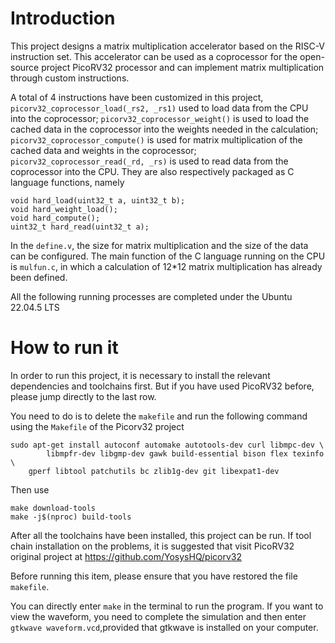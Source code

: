 


# Introduction  


This project designs a matrix multiplication accelerator based on the RISC-V instruction set. This accelerator can be used as a coprocessor for the open-source project PicoRV32 processor and can implement matrix multiplication through custom instructions.  


A total of 4 instructions have been customized in this project, `picorv32_coprocessor_load(_rs2, _rs1)`
used to load data from the CPU into the coprocessor;
`picorv32_coprocessor_weight()` is used to load the cached data in the coprocessor into the weights needed in the calculation; `picorv32_coprocessor_compute()` is used for matrix multiplication of the cached data and weights in the coprocessor;
`picorv32_coprocessor_read(_rd, _rs)` is used to read data from the coprocessor into the CPU.
They are also respectively packaged as C language functions, namely



```
void hard_load(uint32_t a, uint32_t b);
void hard_weight_load();
void hard_compute();
uint32_t hard_read(uint32_t a);
```

In the `define.v`, the size for matrix multiplication and the size of the data can be configured. The main function of the C language running on the CPU is `mulfun.c`, in which a calculation of 12*12 matrix multiplication has already been defined. 


All the following running processes are completed under the Ubuntu 22.04.5 LTS  


# How to run it  

In order to run this project, it is necessary to install the relevant dependencies and toolchains first. But if you have used PicoRV32 before, please jump directly to the last row.  

You need to do is to delete the `makefile` and run the following command using the `Makefile` of the Picorv32 project

```
sudo apt-get install autoconf automake autotools-dev curl libmpc-dev \
        libmpfr-dev libgmp-dev gawk build-essential bison flex texinfo \
    gperf libtool patchutils bc zlib1g-dev git libexpat1-dev
```



Then use



```
make download-tools  
make -j$(nproc) build-tools  
```

After all the toolchains have been installed, this project can be run. If tool chain installation on the problems, it is suggested that visit PicoRV32 original project at https://github.com/YosysHQ/picorv32  

Before running this item, please ensure that you have restored the file `makefile`.

You can directly enter `make` in the terminal to run the program. If you want to view the waveform, you need to complete the simulation and then enter `gtkwave waveform.vcd`,provided that gtkwave is installed on your computer.